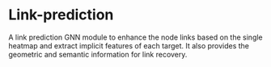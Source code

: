 # Link-prediction

A link prediction GNN module to enhance the node links based on the single heatmap and extract implicit features of each target. It also provides the geometric and semantic information for link recovery.

